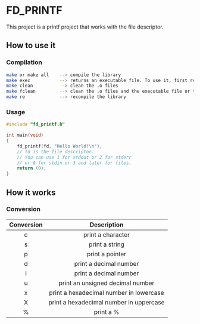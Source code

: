 # FD_PRINTF
This project is a printf project that works with the file descriptor.

## How to use it
### Compilation

```bash
make or make all	--> compile the library
make exec			--> returns an executable file. To use it, first remove the main function in the fd_printf from the comment line.
make clean			--> clean the .o files
make fclean			--> clean the .o files and the executable file or the library
make re				--> recompile the library
```

### Usage

```c
#include "fd_printf.h"

int main(void)
{
	fd_printf(fd, "Hello World!\n");
	// fd is the file descriptor.
	// You can use 1 for stdout or 2 for stderr
	// or 0 for stdin or 3 and later for files.
	return (0);
}
```

## How it works
### Conversion

| Conversion | Description |
| :---: | :---: |
| c | print a character |
| s | print a string |
| p | print a pointer |
| d | print a decimal number |
| i | print a decimal number |
| u | print an unsigned decimal number |
| x | print a hexadecimal number in lowercase |
| X | print a hexadecimal number in uppercase |
| % | print a % |
